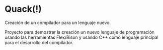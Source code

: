 Quack(!)
=============

Creación de un compilador para un lenguaje nuevo.

Proyecto para demostrar la creación un nuevo lenguaje de programación usando las herramientas Flex/Bison y usando C++
como lenguaje principal para el desarrollo del compilador. 
